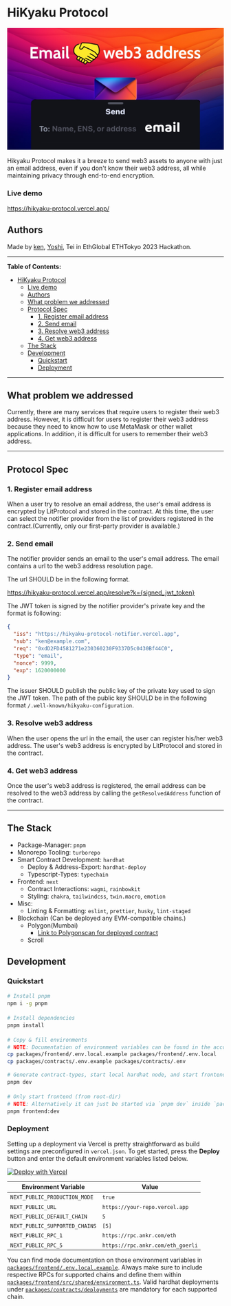<!--img src="packages/frontend/public/images/logo.png" width="44" alt="Logo" style="border-radius:16px;" /-->

# HiKyaku Protocol

<img src="packages/frontend/public/images/cover.jpg" alt="Cover Image" />

Hikyaku Protocol makes it a breeze to send web3 assets to anyone with just an email address, even if you don't know their web3 address, all while maintaining privacy through end-to-end encryption.

### Live demo

https://hikyaku-protocol.vercel.app/

## Authors

Made by [ken](https://twitter.com/kenichiNaoe), [Yoshi](https://twitter.com/yoshijo04), Tei in EthGlobal ETHTokyo 2023 Hackathon.

---

**Table of Contents:**

- [HiKyaku Protocol](#hikyaku-protocol)
    - [Live demo](#live-demo)
  - [Authors](#authors)
  - [What problem we addressed](#what-problem-we-addressed)
  - [Protocol Spec](#protocol-spec)
    - [1. Register email address](#1-register-email-address)
    - [2. Send email](#2-send-email)
    - [3. Resolve web3 address](#3-resolve-web3-address)
    - [4. Get web3 address](#4-get-web3-address)
  - [The Stack](#the-stack)
  - [Development](#development)
    - [Quickstart](#quickstart)
    - [Deployment](#deployment)

---

## What problem we addressed

Currently, there are many services that require users to register their web3 address. However, it is difficult for users to register their web3 address because they need to know how to use MetaMask or other wallet applications. In addition, it is difficult for users to remember their web3 address.

---

## Protocol Spec

### 1. Register email address

When a user try to resolve an email address, the user's email address is encrypted by LitProtocol and stored in the contract. At this time, the user can select the notifier provider from the list of providers registered in the contract.(Currently, only our first-party provider is available.)

### 2. Send email

The notifier provider sends an email to the user's email address. The email contains a url to the web3 address resolution page.

The url SHOULD be in the following format.

https://hikyaku-protocol.vercel.app/resolve?k={signed_jwt_token}

The JWT token is signed by the notifier provider's private key and the format is following:

```json
{
  "iss": "https://hikyaku-protocol-notifier.vercel.app",
  "sub": "ken@example.com",
  "req": "0xdD2FD4581271e230360230F9337D5c0430Bf44C0",
  "type": "email",
  "nonce": 9999,
  "exp": 1620000000
}
```

The issuer SHOULD publish the public key of the private key used to sign the JWT token. The path of the public key SHOULD be in the following format `/.well-known/hikyaku-configuration`.

### 3. Resolve web3 address

When the user opens the url in the email, the user can register his/her web3 address. The user's web3 address is encrypted by LitProtocol and stored in the contract.

### 4. Get web3 address

Once the user's web3 address is registered, the email address can be resolved to the web3 address by calling the `getResolvedAddress` function of the contract.

---

## The Stack

- Package-Manager: `pnpm`
- Monorepo Tooling: `turborepo`
- Smart Contract Development: `hardhat`
  - Deploy & Address-Export: `hardhat-deploy`
  - Typescript-Types: `typechain`
- Frontend: `next`
  - Contract Interactions: `wagmi`, `rainbowkit`
  - Styling: `chakra`, `tailwindcss`, `twin.macro`, `emotion`
- Misc:
  - Linting & Formatting: `eslint`, `prettier`, `husky`, `lint-staged`
- Blockchain (Can be deployed any EVM-compatible chains.)
  - Polygon(Mumbai)
    - [Link to Polygonscan for deployed contract](https://mumbai.polygonscan.com/address/0x774FBFD1478dCBC95A1D7d545C16e10bC756a648)
  - Scroll

## Development

### Quickstart

```bash
# Install pnpm
npm i -g pnpm

# Install dependencies
pnpm install

# Copy & fill environments
# NOTE: Documentation of environment variables can be found in the according `.example` files
cp packages/frontend/.env.local.example packages/frontend/.env.local
cp packages/contracts/.env.example packages/contracts/.env
```

```bash
# Generate contract-types, start local hardhat node, and start frontend with turborepo
pnpm dev

# Only start frontend (from root-dir)
# NOTE: Alternatively it can just be started via `pnpm dev` inside `packages/frontend`
pnpm frontend:dev
```

### Deployment

Setting up a deployment via Vercel is pretty straightforward as build settings are preconfigured in `vercel.json`. To get started, press the **Deploy** button and enter the default environment variables listed below.

[![Deploy with Vercel](https://vercel.com/button)](https://vercel.com/new/clone?repository-url=https%3A%2F%2Fgithub.com%2Fethathon%2Fethathon&env=NEXT_PUBLIC_PRODUCTION_MODE,NEXT_PUBLIC_URL,NEXT_PUBLIC_DEFAULT_CHAIN,NEXT_PUBLIC_SUPPORTED_CHAINS,NEXT_PUBLIC_RPC_1,NEXT_PUBLIC_RPC_5&envDescription=See%20Environment%20Variables%20Examples%20%26%20Documentation&envLink=https%3A%2F%2Fgithub.com%2Fethathon%2Fethathon%2Fblob%2Fmain%2Fpackages%2Ffrontend%2F.env.local.example&redirect-url=https%3A%2F%2Fgithub.com%2Fethathon%2Fethathon)

| Environment Variable           | Value                             |
| ------------------------------ | --------------------------------- |
| `NEXT_PUBLIC_PRODUCTION_MODE`  | `true`                            |
| `NEXT_PUBLIC_URL`              | `https://your-repo.vercel.app`    |
| `NEXT_PUBLIC_DEFAULT_CHAIN`    | `5`                               |
| `NEXT_PUBLIC_SUPPORTED_CHAINS` | `[5]`                             |
| `NEXT_PUBLIC_RPC_1`            | `https://rpc.ankr.com/eth`        |
| `NEXT_PUBLIC_RPC_5`            | `https://rpc.ankr.com/eth_goerli` |

You can find mode documentation on those environment variables in [`packages/frontend/.env.local.example`](https://github.com/scio-labs/ethathon/blob/main/packages/frontend/.env.local.example). Always make sure to include respective RPCs for supported chains and define them within [`packages/frontend/src/shared/environment.ts`](https://github.com/scio-labs/ethathon/blob/main/packages/frontend/src/shared/environment.ts). Valid hardhat deployments under [`packages/contracts/deployments`](https://github.com/scio-labs/ethathon/blob/main/packages/contracts/deployments) are mandatory for each supported chain.
